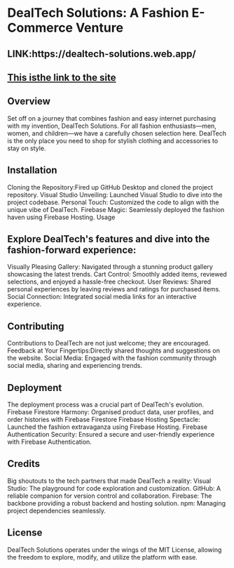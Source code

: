 <!DOCTYPE html>
<html>
<body>

<h1>DealTech Solutions: A Fashion E-Commerce Venture</h1>
<h2>LINK:https://dealtech-solutions.web.app/</h2>
<h2><a href=":https://dealtech-solutions.web.app">This isthe link to the site</a></h2>
<h2>Overview</h2>
Set off on a journey that combines fashion and easy internet purchasing with my invention, DealTech Solutions. For all fashion enthusiasts—men, women, and children—we have a carefully chosen selection here. DealTech is the only place you need to shop for stylish clothing and accessories to stay on style.

<h2>Installation</h2>
Cloning the Repository:Fired up GitHub Desktop and cloned the project repository.
Visual Studio Unveiling: Launched Visual Studio to dive into the project codebase.
Personal Touch: Customized the code to align with the unique vibe of DealTech.
Firebase Magic: Seamlessly deployed the fashion haven using Firebase Hosting.
Usage

<h2>Explore DealTech's features and dive into the fashion-forward experience:</h2>

Visually Pleasing Gallery: Navigated through a stunning product gallery showcasing the latest trends.
Cart Control: Smoothly added items, reviewed selections, and enjoyed a hassle-free checkout.
User Reviews: Shared personal experiences by leaving reviews and ratings for purchased items.
Social Connection: Integrated social media links for an interactive experience.

<h2>Contributing</h2>
Contributions to DealTech are not just welcome; they are encouraged.
Feedback at Your Fingertips:Directly shared thoughts and suggestions on the website.
Social Media: Engaged with the fashion community through social media, sharing and experiencing trends.

<h2>Deployment</h2>
The deployment process was a crucial part of DealTech's evolution.
Firebase Firestore Harmony: Organised product data, user profiles, and order histories with Firebase Firestore
Firebase Hosting Spectacle: Launched the fashion extravaganza using Firebase Hosting.
Firebase Authentication Security: Ensured a secure and user-friendly experience with Firebase Authentication.
<h2>Credits</h2>
Big shoutouts to the tech partners that made DealTech a reality:
Visual Studio: The playground for code exploration and customization.
GitHub: A reliable companion for version control and collaboration.
Firebase: The backbone providing a robust backend and hosting solution.
npm: Managing project dependencies seamlessly.
<h2>License</h2>
DealTech Solutions operates under the wings of the MIT License, allowing the freedom to explore, modify, and utilize the platform with ease.</p>

</body>
</html>



